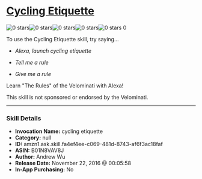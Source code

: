 # [Cycling Etiquette](http://alexa.amazon.com/#skills/amzn1.ask.skill.fa4ef4ee-c069-481d-8743-af6f3ac18faf)
![0 stars](../../images/ic_star_border_black_18dp_1x.png)![0 stars](../../images/ic_star_border_black_18dp_1x.png)![0 stars](../../images/ic_star_border_black_18dp_1x.png)![0 stars](../../images/ic_star_border_black_18dp_1x.png)![0 stars](../../images/ic_star_border_black_18dp_1x.png) 0

To use the Cycling Etiquette skill, try saying...

* *Alexa, launch cycling etiquette*

* *Tell me a rule*

* *Give me a rule*

Learn "The Rules" of the Velominati with Alexa!

This skill is not sponsored or endorsed by the Velominati.

***

### Skill Details

* **Invocation Name:** cycling etiquette
* **Category:** null
* **ID:** amzn1.ask.skill.fa4ef4ee-c069-481d-8743-af6f3ac18faf
* **ASIN:** B01N8VAV8J
* **Author:** Andrew Wu
* **Release Date:** November 22, 2016 @ 00:05:58
* **In-App Purchasing:** No

